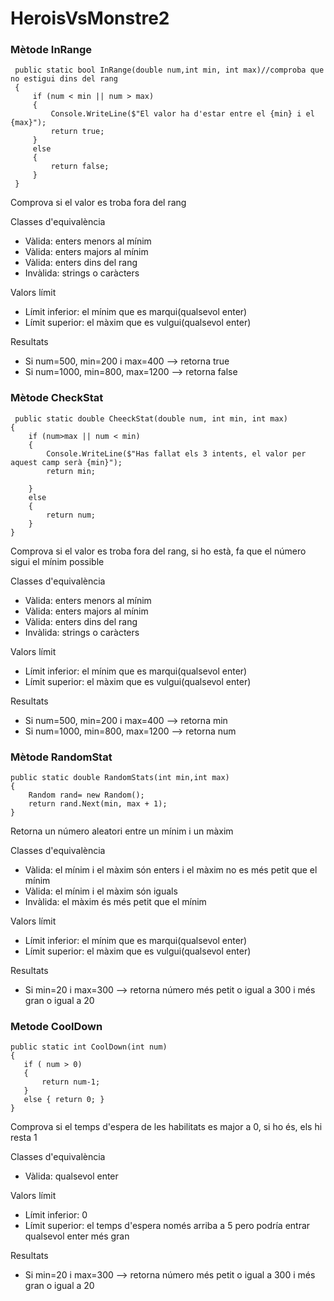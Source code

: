 # HeroisVsMonstre2
### Mètode InRange 
~~~
 public static bool InRange(double num,int min, int max)//comproba que no estigui dins del rang
 {
     if (num < min || num > max)
     {
         Console.WriteLine($"El valor ha d'estar entre el {min} i el {max}");
         return true;
     }
     else
     {
         return false;
     }
 }

~~~
Comprova si el valor es troba fora del rang


Classes d'equivalència
* Vàlida: enters menors al mínim
* Vàlida: enters majors al mínim
* Vàlida: enters dins del rang
* Invàlida: strings o caràcters

Valors límit
* Límit inferior: el mínim que es marqui(qualsevol enter)
* Límit superior: el màxim que es vulgui(qualsevol enter)

Resultats
* Si num=500, min=200 i max=400 --> retorna true
* Si num=1000, min=800, max=1200 --> retorna false

### Mètode CheckStat
~~~
 public static double CheeckStat(double num, int min, int max)
{
    if (num>max || num < min)
    {
        Console.WriteLine($"Has fallat els 3 intents, el valor per aquest camp serà {min}");
        return min;

    }
    else
    {
        return num;
    }
}

~~~
Comprova si el valor es troba fora del rang, si ho està, fa que el número sigui el mínim possible


Classes d'equivalència
* Vàlida: enters menors al mínim
* Vàlida: enters majors al mínim
* Vàlida: enters dins del rang
* Invàlida: strings o caràcters
  
Valors límit
* Límit inferior: el mínim que es marqui(qualsevol enter)
* Límit superior: el màxim que es vulgui(qualsevol enter)

Resultats
* Si num=500, min=200 i max=400 --> retorna min
* Si num=1000, min=800, max=1200 --> retorna num

### Mètode RandomStat
~~~
public static double RandomStats(int min,int max)
{
    Random rand= new Random();
    return rand.Next(min, max + 1);
}

~~~
Retorna un número aleatori entre un mínim i un màxim


Classes d'equivalència
* Vàlida: el mínim i el màxim són enters i el màxim no es més petit que el mínim
* Vàlida: el mínim i el màxim són iguals
* Invàlida: el màxim és més petit que el mínim
  
Valors límit
* Límit inferior: el mínim que es marqui(qualsevol enter)
* Límit superior: el màxim que es vulgui(qualsevol enter)

Resultats
* Si min=20 i max=300 --> retorna número més petit o igual a 300 i més gran o igual a 20

### Metode CoolDown
~~~
public static int CoolDown(int num)
{
   if ( num > 0)
   {
       return num-1;
   }
   else { return 0; }
}

~~~
Comprova si el temps d'espera de les habilitats es major a 0, si ho és, els hi resta 1


Classes d'equivalència
* Vàlida: qualsevol enter
  
Valors límit
* Límit inferior: 0
* Límit superior: el temps d'espera només arriba a 5 pero podría entrar qualsevol enter més gran

Resultats
* Si min=20 i max=300 --> retorna número més petit o igual a 300 i més gran o igual a 20

